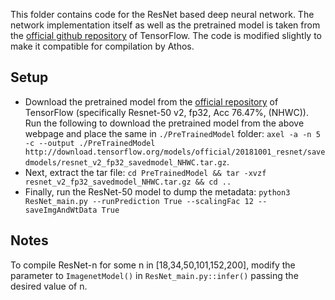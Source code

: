 This folder contains code for the ResNet based deep neural network. The network implementation itself as well as the pretrained model is taken from the [official github repository](https://github.com/tensorflow/models/tree/master/official/r1/resnet) of TensorFlow. The code is modified slightly to make it compatible for compilation by Athos.

## Setup
- Download the pretrained model from the [official repository](https://github.com/tensorflow/models/tree/master/official/r1/resnet) of TensorFlow (specifically Resnet-50 v2, fp32, Acc 76.47%, (NHWC)). Run the following to download the pretrained model from the above webpage and place the same in `./PreTrainedModel` folder:
`axel -a -n 5 -c --output ./PreTrainedModel http://download.tensorflow.org/models/official/20181001_resnet/savedmodels/resnet_v2_fp32_savedmodel_NHWC.tar.gz`.
- Next, extract the tar file:
`cd PreTrainedModel && tar -xvzf resnet_v2_fp32_savedmodel_NHWC.tar.gz && cd ..`
- Finally, run the ResNet-50 model to dump the metadata:
`python3 ResNet_main.py --runPrediction True --scalingFac 12 --saveImgAndWtData True`

## Notes
To compile ResNet-n for some n in [18,34,50,101,152,200], modify the parameter to `ImagenetModel()` in `ResNet_main.py::infer()` passing the desired value of n.
